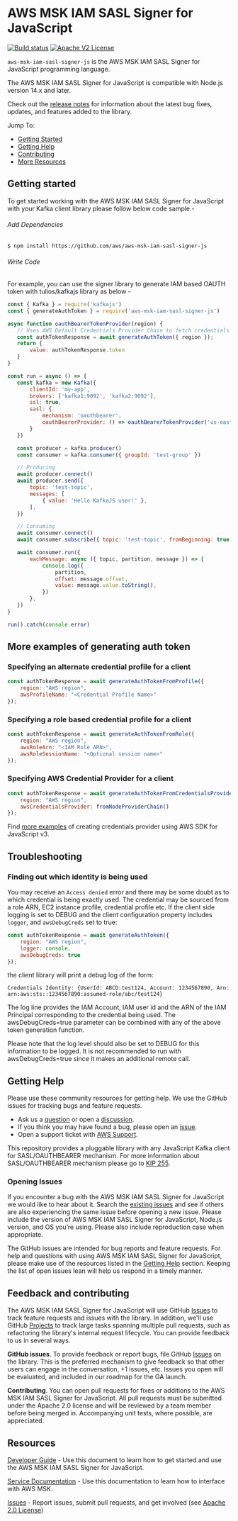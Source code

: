 # AWS MSK IAM SASL Signer for JavaScript

[![Build status](https://github.com/aws/aws-msk-iam-sasl-signer-js/actions/workflows/ci.yml/badge.svg)](https://github.com/aws/aws-msk-iam-sasl-signer-js/actions/workflows/ci.yml) 
[![Apache V2 License](https://img.shields.io/badge/license-Apache%20V2-blue.svg)](https://github.com/aws/aws-msk-iam-sasl-signer-js/blob/main/LICENSE)

`aws-msk-iam-sasl-signer-js` is the AWS MSK IAM SASL Signer for JavaScript programming language.

The AWS MSK IAM SASL Signer for JavaScript is compatible with Node.js version 14.x and later.

Check out the [release notes](https://github.com/aws/aws-msk-iam-sasl-signer-js/blob/main/CHANGELOG.md) for information about the latest bug
fixes, updates, and features added to the library.

Jump To:
* [Getting Started](#getting-started)
* [Getting Help](#getting-help)
* [Contributing](#feedback-and-contributing)
* [More Resources](#resources)


## Getting started
To get started working with the AWS MSK IAM SASL Signer for JavaScript with your Kafka client library please follow below code sample -

###### Add Dependencies
 ```sh
 $ npm install https://github.com/aws/aws-msk-iam-sasl-signer-js
 ```

###### Write Code

For example, you can use the signer library to generate IAM based OAUTH token with tulios/kafkajs library as below -

 ```js
const { Kafka } = require('kafkajs')
const { generateAuthToken } = require('aws-msk-iam-sasl-signer-js')

async function oauthBearerTokenProvider(region) {
    // Uses AWS Default Credentials Provider Chain to fetch credentials
    const authTokenResponse = await generateAuthToken({ region });
    return {
        value: authTokenResponse.token
    }
}

const run = async () => {
    const kafka = new Kafka({
        clientId: 'my-app',
        brokers: ['kafka1:9092', 'kafka2:9092'],
        ssl: true,
        sasl: {
            mechanism: 'oauthbearer',
            oauthBearerProvider: () => oauthBearerTokenProvider('us-east-1')
        }
    })

    const producer = kafka.producer()
    const consumer = kafka.consumer({ groupId: 'test-group' })

    // Producing
    await producer.connect()
    await producer.send({
        topic: 'test-topic',
        messages: [
            { value: 'Hello KafkaJS user!' },
        ],
    })

    // Consuming
    await consumer.connect()
    await consumer.subscribe({ topic: 'test-topic', fromBeginning: true })

    await consumer.run({
        eachMessage: async ({ topic, partition, message }) => {
            console.log({
                partition,
                offset: message.offset,
                value: message.value.toString(),
            })
        },
    })
}

run().catch(console.error)
 ```

## More examples of generating auth token

### Specifying an alternate credential profile for a client

```js
const authTokenResponse = await generateAuthTokenFromProfile({
    region: "AWS region",
    awsProfileName: "<Credential Profile Name>"
});
```

### Specifying a role based credential profile for a client

```js
const authTokenResponse = await generateAuthTokenFromRole({
    region: "AWS region",
    awsRoleArn: "<IAM Role ARN>",
    awsRoleSessionName: "<Optional session name>"
});
```

### Specifying AWS Credential Provider for a client

```js
const authTokenResponse = await generateAuthTokenFromCredentialsProvider({
    region: "AWS region",
    awsCredentialsProvider: fromNodeProviderChain()
});
```

Find [more examples](https://docs.aws.amazon.com/AWSJavaScriptSDK/v3/latest/modules/_aws_sdk_credential_providers.html) of creating credentials provider using AWS SDK for JavaScript v3.

## Troubleshooting
### Finding out which identity is being used
You may receive an `Access denied` error and there may be some doubt as to which credential is being exactly used. The credential may be sourced from a role ARN, EC2 instance profile, credential profile etc.
If the client side logging is set to DEBUG and the client configuration property includes `logger`, and `awsDebugCreds` set to true:

```js
const authTokenResponse = await generateAuthToken({
    region: "AWS region",
    logger: console,
    awsDebugCreds: true
});
```
the client library will print a debug log of the form:
```
Credentials Identity: {UserId: ABCD:test124, Account: 1234567890, Arn: arn:aws:sts::1234567890:assumed-role/abc/test124}
```

The log line provides the IAM Account, IAM user id and the ARN of the IAM Principal corresponding to the credential being used.
The awsDebugCreds=true parameter can be combined with any of the above token generation function.

Please note that the log level should also be set to DEBUG for this information to be logged. It is not recommended to run with awsDebugCreds=true since it makes an additional remote call.


## Getting Help

Please use these community resources for getting help. We use the GitHub issues
for tracking bugs and feature requests.

* Ask us a [question](https://github.com/aws/aws-msk-iam-sasl-signer-js/discussions/new?category=q-a) or open a [discussion](https://github.com/aws/aws-msk-iam-sasl-signer-js/discussions/new?category=general).
* If you think you may have found a bug, please open an [issue](https://github.com/aws/aws-msk-iam-sasl-signer-js/issues/new/choose).
* Open a support ticket with [AWS Support](http://docs.aws.amazon.com/awssupport/latest/user/getting-started.html).

This repository provides a pluggable library with any JavaScript Kafka client for SASL/OAUTHBEARER mechanism. For more information about SASL/OAUTHBEARER mechanism please go to [KIP 255](https://cwiki.apache.org/confluence/pages/viewpage.action?pageId=75968876).

### Opening Issues

If you encounter a bug with the AWS MSK IAM SASL Signer for JavaScript we would like to hear about it.
Search the [existing issues][Issues] and see
if others are also experiencing the same issue before opening a new issue. Please
include the version of AWS MSK IAM SASL Signer for JavaScript, Node.js version, and OS you’re using. Please
also include reproduction case when appropriate.

The GitHub issues are intended for bug reports and feature requests. For help
and questions with using AWS MSK IAM SASL Signer for JavaScript, please make use of the resources listed
in the [Getting Help](#getting-help) section.
Keeping the list of open issues lean will help us respond in a timely manner.

## Feedback and contributing

The AWS MSK IAM SASL Signer for JavaScript will use GitHub [Issues] to track feature requests and issues with the library. In addition, we'll use GitHub [Projects] to track large tasks spanning multiple pull requests, such as refactoring the library's internal request lifecycle. You can provide feedback to us in several ways.

**GitHub issues**. To provide feedback or report bugs, file GitHub [Issues] on the library. This is the preferred mechanism to give feedback so that other users can engage in the conversation, +1 issues, etc. Issues you open will be evaluated, and included in our roadmap for the GA launch.

**Contributing**. You can open pull requests for fixes or additions to the AWS MSK IAM SASL Signer for JavaScript. All pull requests must be submitted under the Apache 2.0 license and will be reviewed by a team member before being merged in. Accompanying unit tests, where possible, are appreciated.

## Resources

[Developer Guide](https://aws.github.io/aws-msk-iam-sasl-signer-js/docs/) - Use this document to learn how to get started and
use the AWS MSK IAM SASL Signer for JavaScript.

[Service Documentation](https://docs.aws.amazon.com/msk/latest/developerguide/getting-started.html) - Use this
documentation to learn how to interface with AWS MSK.

[Issues] - Report issues, submit pull requests, and get involved
(see [Apache 2.0 License][license])

[Issues]: https://github.com/aws/aws-msk-iam-sasl-signer-js/issues
[Projects]: https://github.com/aws/aws-msk-iam-sasl-signer-js/projects
[CHANGELOG]: https://github.com/aws/aws-msk-iam-sasl-signer-js/blob/main/CHANGELOG.md
[license]: http://aws.amazon.com/apache2.0/